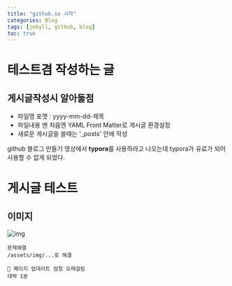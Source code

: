 ```yaml
---
title: "github.io 시작"
categories: Blog
tags: [jekyll, github, blog]
toc: true
---
```

# 테스트겸 작성하는 글

## 게시글작성시 알아둘점

* 파일명 포맷 : yyyy-mm-dd-제목
* 파일내용 맨 처음엔 YAML Front Matter로 게시글 환경설정
* 새로운 게시글을 쓸때는 '_posts' 안에 작성

github 블로그 만들기 영상에서 **typora**를 사용하라고 나오는데 typora가 유료가 되어 사용할 수 없게 되었다.

# 게시글 테스트
## 이미지
![img](/assets/img/2022-11-04-first-post/img01.png)

```
문제해결
/assets/img/...로 해결
```

```
🤨 페이지 업데이트 엄청 오래걸림
대략 1분
```
